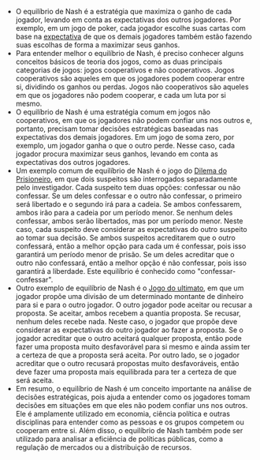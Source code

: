 ---
---

- O equilíbrio de Nash é a estratégia que maximiza o ganho de cada jogador, levando em conta as expectativas dos outros jogadores. Por exemplo, em um jogo de poker, cada jogador escolhe suas cartas com base na [expectativa](https://pt.wikipedia.org/wiki/Valor_esperado) de que os demais jogadores também estão fazendo suas escolhas de forma a maximizar seus ganhos.
- Para entender melhor o equilíbrio de Nash, é preciso conhecer alguns conceitos básicos de teoria dos jogos, como as duas principais categorias de jogos: jogos cooperativos e não cooperativos. Jogos cooperativos são aqueles em que os jogadores podem cooperar entre si, dividindo os ganhos ou perdas. Jogos não cooperativos são aqueles em que os jogadores não podem cooperar, e cada um luta por si mesmo.
- O equilíbrio de Nash é uma estratégia comum em jogos não cooperativos, em que os jogadores não podem confiar uns nos outros e, portanto, precisam tomar decisões estratégicas baseadas nas expectativas dos demais jogadores. Em um jogo de soma zero, por exemplo, um jogador ganha o que o outro perde. Nesse caso, cada jogador procura maximizar seus ganhos, levando em conta as expectativas dos outros jogadores.
- Um exemplo comum de equilíbrio de Nash é o jogo do [Dilema do Prisioneiro](https://pt.wikipedia.org/wiki/Dilema_do_prisioneiro), em que dois suspeitos são interrogados separadamente pelo investigador. Cada suspeito tem duas opções: confessar ou não confessar. Se um deles confessar e o outro não confessar, o primeiro será libertado e o segundo irá para a cadeia. Se ambos confessarem, ambos irão para a cadeia por um período menor. Se nenhum deles confessar, ambos serão libertados, mas por um período menor. Neste caso, cada suspeito deve considerar as expectativas do outro suspeito ao tomar sua decisão. Se ambos suspeitos acreditarem que o outro confessará, então a melhor opção para cada um é confessar, pois isso garantirá um período menor de prisão. Se um deles acreditar que o outro não confessará, então a melhor opção é não confessar, pois isso garantirá a liberdade. Este equilíbrio é conhecido como "confessar-confessar".
- Outro exemplo de equilíbrio de Nash é o [Jogo do ultimato](https://pt.wikipedia.org/wiki/Jogo_do_ultimato), em que um jogador propõe uma divisão de um determinado montante de dinheiro para si e para o outro jogador. O outro jogador pode aceitar ou recusar a proposta. Se aceitar, ambos recebem a quantia proposta. Se recusar, nenhum deles recebe nada. Neste caso, o jogador que propõe deve considerar as expectativas do outro jogador ao fazer a proposta. Se o jogador acreditar que o outro aceitará qualquer proposta, então pode fazer uma proposta muito desfavorável para si mesmo e ainda assim ter a certeza de que a proposta será aceita. Por outro lado, se o jogador acreditar que o outro recusará propostas muito desfavoráveis, então deve fazer uma proposta mais equilibrada para ter a certeza de que será aceita.
- Em resumo, o equilíbrio de Nash é um conceito importante na análise de decisões estratégicas, pois ajuda a entender como os jogadores tomam decisões em situações em que eles não podem confiar uns nos outros. Ele é amplamente utilizado em economia, ciência política e outras disciplinas para entender como as pessoas e os grupos competem ou cooperam entre si. Além disso, o equilíbrio de Nash também pode ser utilizado para analisar a eficiência de políticas públicas, como a regulação de mercados ou a distribuição de recursos.